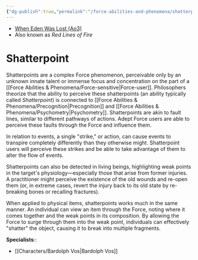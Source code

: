 ```yaml
---
{"dg-publish":true,"permalink":"/force-abilities-and-phenomena/shatterpoint/","tags":["universal","sense","forcepower"]}
---
```


- [When Eden Was Lost (Ao3)](https://archiveofourown.org/works/19334440/chapters/45992584)
- Also known as *Red Lines of Fire*
# Shatterpoint
Shatterpoints are a complex Force phenomenon, perceivable only by an unknown innate talent or immense focus and concentration on the part of a [[Force Abilities & Phenomena/Force-sensitive\|Force-user]]. Philosophers theorize that the ability to perceive these shatterpoints (an ability typically called *Shatterpoint*) is connected to [[Force Abilities & Phenomena/Precognition\|Precognition]] and [[Force Abilities & Phenomena/Psychometry\|Psychometry]]. Shatterpoints are akin to fault lines, similar to different pathways of actions. Adept Force users are able to perceive these faults through the Force and influence them.

In relation to events, a single "strike," or action, can cause events to transpire completely differently than they otherwise might. Shatterpoint users will perceive these strikes and be able to take advantage of them to alter the flow of events. 

Shatterpoints can also be detected in living beings, highlighting weak points in the target's physiology—especially those that arise from former injuries. A practitioner might perceive the existence of the old wounds and re-open them (or, in extreme cases, revert the injury back to its old state by re-breaking bones or recalling fractures). 

When applied to physical items, shatterpoints works much in the same manner. An individual can view an item through the Force, noting where it comes together and the weak points in its composition. By allowing the Force to surge through them into the weak point, individuals can effectively "shatter" the object, causing it to break into multiple fragments. 

**Specialists**::
- [[Characters/Bardolph Vos\|Bardolph Vos]]